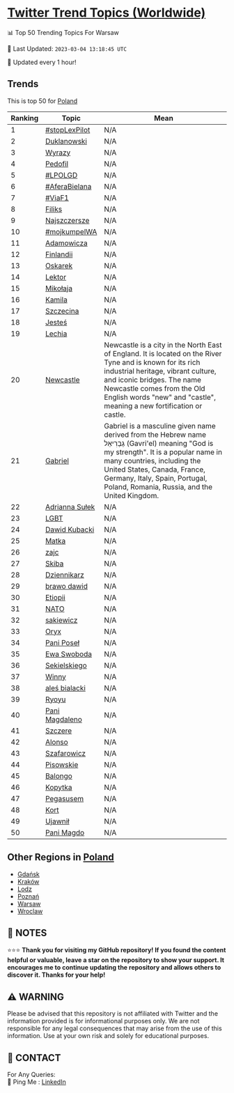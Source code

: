 [Twitter Trend Topics (Worldwide)](https://github.com/ErcinDedeoglu/Twitter-Trend-Topics)
==========


📊 Top 50 Trending Topics For Warsaw

📆 Last Updated: `2023-03-04 13:18:45 UTC`

🔧 Updated every 1 hour!


## Trends

This is top 50 for [Poland](</Poland>)

| Ranking | Topic | Mean |
| ------- | ------------ | ------------ |
| 1 | [#stopLexPilot](http://twitter.com/search?q=%23stopLexPilot) | N/A |
| 2 | [Duklanowski](http://twitter.com/search?q=Duklanowski) | N/A |
| 3 | [Wyrazy](http://twitter.com/search?q=Wyrazy) | N/A |
| 4 | [Pedofil](http://twitter.com/search?q=Pedofil) | N/A |
| 5 | [#LPOLGD](http://twitter.com/search?q=%23LPOLGD) | N/A |
| 6 | [#AferaBielana](http://twitter.com/search?q=%23AferaBielana) | N/A |
| 7 | [#ViaF1](http://twitter.com/search?q=%23ViaF1) | N/A |
| 8 | [Filiks](http://twitter.com/search?q=Filiks) | N/A |
| 9 | [Najszczersze](http://twitter.com/search?q=Najszczersze) | N/A |
| 10 | [#mojkumpelWA](http://twitter.com/search?q=%23mojkumpelWA) | N/A |
| 11 | [Adamowicza](http://twitter.com/search?q=Adamowicza) | N/A |
| 12 | [Finlandii](http://twitter.com/search?q=Finlandii) | N/A |
| 13 | [Oskarek](http://twitter.com/search?q=Oskarek) | N/A |
| 14 | [Lektor](http://twitter.com/search?q=Lektor) | N/A |
| 15 | [Mikołaja](http://twitter.com/search?q=Miko%c5%82aja) | N/A |
| 16 | [Kamila](http://twitter.com/search?q=Kamila) | N/A |
| 17 | [Szczecina](http://twitter.com/search?q=Szczecina) | N/A |
| 18 | [Jesteś](http://twitter.com/search?q=Jeste%c5%9b) | N/A |
| 19 | [Lechia](http://twitter.com/search?q=Lechia) | N/A |
| 20 | [Newcastle](http://twitter.com/search?q=Newcastle) | Newcastle is a city in the North East of England. It is located on the River Tyne and is known for its rich industrial heritage, vibrant culture, and iconic bridges. The name Newcastle comes from the Old English words "new" and "castle", meaning a new fortification or castle. |
| 21 | [Gabriel](http://twitter.com/search?q=Gabriel) | Gabriel is a masculine given name derived from the Hebrew name גַבְרִיאֵל (Gavri'el) meaning "God is my strength". It is a popular name in many countries, including the United States, Canada, France, Germany, Italy, Spain, Portugal, Poland, Romania, Russia, and the United Kingdom. |
| 22 | [Adrianna Sułek](http://twitter.com/search?q=Adrianna+Su%c5%82ek) | N/A |
| 23 | [LGBT](http://twitter.com/search?q=LGBT) | N/A |
| 24 | [Dawid Kubacki](http://twitter.com/search?q=Dawid+Kubacki) | N/A |
| 25 | [Matka](http://twitter.com/search?q=Matka) | N/A |
| 26 | [zajc](http://twitter.com/search?q=zajc) | N/A |
| 27 | [Skiba](http://twitter.com/search?q=Skiba) | N/A |
| 28 | [Dziennikarz](http://twitter.com/search?q=Dziennikarz) | N/A |
| 29 | [brawo dawid](http://twitter.com/search?q=brawo+dawid) | N/A |
| 30 | [Etiopii](http://twitter.com/search?q=Etiopii) | N/A |
| 31 | [NATO](http://twitter.com/search?q=NATO) | N/A |
| 32 | [sakiewicz](http://twitter.com/search?q=sakiewicz) | N/A |
| 33 | [Oryx](http://twitter.com/search?q=Oryx) | N/A |
| 34 | [Pani Poseł](http://twitter.com/search?q=Pani+Pose%c5%82) | N/A |
| 35 | [Ewa Swoboda](http://twitter.com/search?q=Ewa+Swoboda) | N/A |
| 36 | [Sekielskiego](http://twitter.com/search?q=Sekielskiego) | N/A |
| 37 | [Winny](http://twitter.com/search?q=Winny) | N/A |
| 38 | [aleś bialacki](http://twitter.com/search?q=ale%c5%9b+bialacki) | N/A |
| 39 | [Ryoyu](http://twitter.com/search?q=Ryoyu) | N/A |
| 40 | [Pani Magdaleno](http://twitter.com/search?q=Pani+Magdaleno) | N/A |
| 41 | [Szczere](http://twitter.com/search?q=Szczere) | N/A |
| 42 | [Alonso](http://twitter.com/search?q=Alonso) | N/A |
| 43 | [Szafarowicz](http://twitter.com/search?q=Szafarowicz) | N/A |
| 44 | [Pisowskie](http://twitter.com/search?q=Pisowskie) | N/A |
| 45 | [Balongo](http://twitter.com/search?q=Balongo) | N/A |
| 46 | [Kopytka](http://twitter.com/search?q=Kopytka) | N/A |
| 47 | [Pegasusem](http://twitter.com/search?q=Pegasusem) | N/A |
| 48 | [Kort](http://twitter.com/search?q=Kort) | N/A |
| 49 | [Ujawnił](http://twitter.com/search?q=Ujawni%c5%82) | N/A |
| 50 | [Pani Magdo](http://twitter.com/search?q=Pani+Magdo) | N/A |



## Other Regions in [Poland](</Poland>)

* [Gdańsk](</Poland/Gdańsk.md>)
* [Kraków](</Poland/Kraków.md>)
* [Lodz](</Poland/Lodz.md>)
* [Poznań](</Poland/Poznań.md>)
* [Warsaw](</Poland/Warsaw.md>)
* [Wroclaw](</Poland/Wroclaw.md>)



## 📝 NOTES

⭐⭐⭐ **Thank you for visiting my GitHub repository! If you found the content helpful or valuable, leave a star on the repository to show your support. It encourages me to continue updating the repository and allows others to discover it. Thanks for your help!**


## ⚠️ WARNING

Please be advised that this repository is not affiliated with Twitter and the information provided is for informational purposes only. We are not responsible for any legal consequences that may arise from the use of this information. Use at your own risk and solely for educational purposes.


## 📨 CONTACT

 For Any Queries:  
            🏓 Ping Me : [LinkedIn](https://www.linkedin.com/in/ercindedeoglu/)
